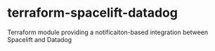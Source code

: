 # terraform-spacelift-datadog
Terraform module providing a notificaiton-based integration between Spacelift and Datadog

